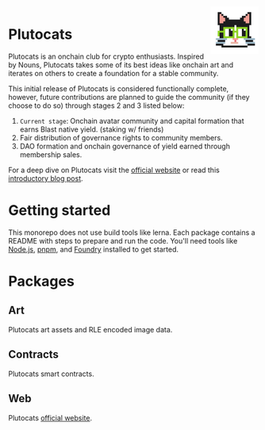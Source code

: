 <img src="./packages/web/public/static/logo/green_pc.svg" align="right" alt="Plutocats" width="96" height="96"/>

# Plutocats
Plutocats is an onchain club for crypto enthusiasts. Inspired by Nouns, Plutocats
takes some of its best ideas like onchain art and iterates on others to create a
foundation for a stable community.

This initial release of Plutocats is considered functionally complete, however,
future contributions are planned to guide the community (if they choose to do so) through stages 2 and 3 listed below:

1) `Current stage`: Onchain avatar community and capital formation that earns Blast native yield. (staking w/ friends)
2) Fair distribution of governance rights to community members.
3) DAO formation and onchain governance of yield earned through membership sales.

For a deep dive on Plutocats visit the [official website](https://plutocats.wtf/)
or read this [introductory blog post](https://mirror.xyz/tm0b1l.eth/URgZgA36Hhceg34yXbBOuwwcBRzV_416QATHX1pFu3k).

# Getting started
This monorepo does not use build tools like lerna. Each package contains a README 
with steps to prepare and run the code. You'll need tools like [Node.js](https://nodejs.org/en/download), [pnpm](https://pnpm.io/installation), and [Foundry](https://book.getfoundry.sh/getting-started/installation) installed to get started.

# Packages
## Art
Plutocats art assets and RLE encoded image data.

## Contracts
Plutocats smart contracts.

## Web
Plutocats [official website](https://plutocats.wtf/).